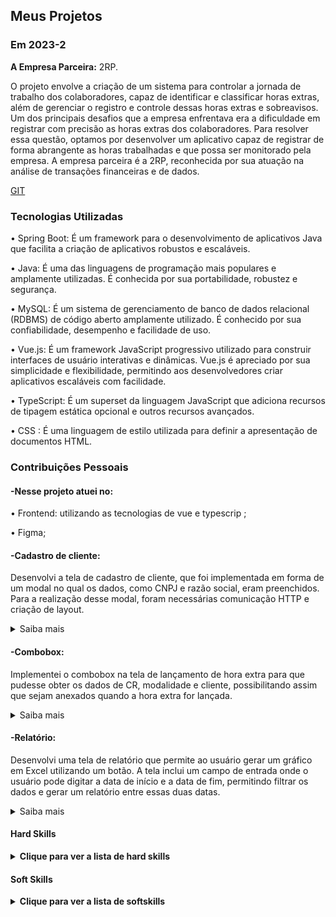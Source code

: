 ## Meus Projetos

### Em 2023-2
**A Empresa Parceira:**  2RP.

O projeto envolve a criação de um sistema para controlar a jornada de trabalho dos colaboradores, capaz de identificar e classificar horas extras, além de gerenciar o registro e controle dessas horas extras e sobreavisos. Um dos principais desafios que a empresa enfrentava era a dificuldade em registrar com precisão as horas extras dos colaboradores. Para resolver essa questão, optamos por desenvolver um aplicativo capaz de registrar de forma abrangente as horas trabalhadas e que possa ser monitorado pela empresa.
A empresa parceira é a 2RP, reconhecida por sua atuação na análise de transações financeiras e de dados.


[GIT](https://github.com/api-3sem-pixel-api/api)

### Tecnologias Utilizadas

•	Spring Boot: É um framework para o desenvolvimento de aplicativos Java que facilita a criação de aplicativos robustos e escaláveis.

•	Java: É uma das linguagens de programação mais populares e amplamente utilizadas. É conhecida por sua portabilidade, robustez e segurança.

•	MySQL: É um sistema de gerenciamento de banco de dados relacional (RDBMS) de código aberto amplamente utilizado. É conhecido por sua confiabilidade, desempenho e facilidade de uso.

•	Vue.js: É um framework JavaScript progressivo utilizado para construir interfaces de usuário interativas e dinâmicas. Vue.js é apreciado por sua simplicidade e flexibilidade, permitindo aos desenvolvedores criar aplicativos escaláveis com facilidade.

•	TypeScript: É um superset da linguagem JavaScript que adiciona recursos de tipagem estática opcional e outros recursos avançados.

•	CSS : É uma linguagem de estilo utilizada para definir a apresentação de documentos HTML.


### Contribuições Pessoais

#### -Nesse projeto atuei no:

•	Frontend: utilizando as tecnologias de vue e typescrip ;

•	Figma;


#### -Cadastro de cliente:

Desenvolvi a tela de cadastro de cliente, que foi implementada em forma de um modal no qual os dados, como CNPJ e razão social, eram preenchidos. Para a realização desse modal, foram necessárias comunicação HTTP e criação de layout.

<details>  
<summary> Saiba mais </summary>
  
![Captura de tela 2024-05-13 212916](https://github.com/lucianonps/bertoti/assets/102562662/16803d2b-1c4a-4ca1-a51a-a75a89b31e25)

A imagem acima refere-se a um modal para cadastrar clientes. Nele, preencheremos o CNPJ e a razão social para cadastrar a empresa no sistema.

##

```vuejs
save() {
            const createCliente = {
                razaoSocialCliente: this.nomeRs,
                cnpjCliente: this.siglaCnpj, 
                ativo:this.ativo,
                idCliente: 0
            }


            http.post('/cliente', createCliente)
                .then(_ => alert('Cliente salvo !!!'))
                .catch(_ => alert('Tente Novamente '))
                .finally(() => {
                    this.clear()


                });


        },
```
A função save() pertence à tela de cadastro de cliente e é responsável por salvar as informações de um novo cliente no sistema. Ela cria um objeto com os dados do cliente, incluindo razão social, CNPJ, estado ativo/inativo e um ID inicializado em zero. Em seguida, realiza uma requisição HTTP POST para o endpoint /cliente, enviando esse objeto. Se a requisição for bem-sucedida, um alerta confirma o salvamento do cliente; caso contrário, um alerta pede ao usuário para tentar novamente. Finalmente, a função limpa os campos do formulário.

</details>



#### -Combobox: 

Implementei o combobox na tela de lançamento de hora extra para que pudesse obter os dados de CR, modalidade e cliente, possibilitando assim que sejam anexados quando a hora extra for lançada.

<details>  
<summary> Saiba mais </summary>
  
![Captura de tela 2024-05-15 205239](https://github.com/lucianonps/bertoti/assets/102562662/84ef4a5c-5204-4987-a521-11c944cf0601)

A imagem acima refere-se à implementação de um combobox. Nele, selecionamos os dados de cliente, modalidade e CR, o que nos permite preencher os outros campos da tela e consequentemente, lançar a hora com exatidão.

##
```vuejs

ComboboxModalidade() {
    http.get("/modalidade")
      .then(response => {
        this.listmodal = response.data
      })

  }

```
A função ComboboxModalidade(),ComboboxCr() e ComboboxCliente() faz parte da tela de lançamento de horas extras e é responsável por preencher um combobox (caixa de seleção) com dados específicos de acordo com o usuário autenticado.
Essa função é crucial para a tela de lançamento de horas extras, pois garante que o combobox seja populado com opções relevantes e personalizadas para o usuário atual. Ao fazer isso, facilita a seleção de critérios ou categorias específicas necessárias para o lançamento correto das horas extras.

  
</details>


#### -Relatório: 

Desenvolvi uma tela de relatório que permite ao usuário gerar um gráfico em Excel utilizando um botão. A tela inclui um campo de entrada onde o usuário pode digitar a data de início e a data de fim, permitindo filtrar os dados e gerar um relatório entre essas duas datas.


<details>
<summary> Saiba mais </summary>
  
![Captura de tela 2024-05-26 175302](https://github.com/lucianonps/bertoti/assets/102562662/1820b42b-c7f7-4281-b614-d718c1b17873)

A imagem acima refere-se à tela de relatório, onde é gerado um arquivo sobre as horas extras dos colaboradores. Nesta tela, o usuário pode inserir uma data de início e uma data de fim para filtrar os dados, permitindo a geração de um relatório detalhado entre essas duas datas. 

##

```vuejs
async gerar() {

    try {
    const response = await http.get('/relatorio',{responseType:'arraybuffer', params:this.relatorio});
    var blob = new Blob([response.data]);
    var link = document.createElement('a');
    link.href = URL.createObjectURL(blob);
    link.download ='extrato_horas.xls';
    link.click()

    
  } catch (error) {
    console.error('Erro na solicitação de relatório:', error);
    alert('Erro ao gerar relatório. Tente novamente.');
  }
}
```
A função async gerar() é responsável por gerar e baixar um relatório de horas extras dos colaboradores no formato Excel. Ela faz parte da funcionalidade da tela de relatório mencionada anteriormente, onde os usuários podem filtrar dados por data de início e fim para gerar um relatório detalhado.

##

  
</details>

#### Hard Skills
<details>
  <summary><b>Clique para ver a lista de hard skills</b></summary>
  <br>
  <table align="center">
    <tr>
      <th width="300px">Tecnologia/Metodologia</th>
      <th width="300px">Classificação</th>
    </tr>
    <tr>
      <td>VUE</td>
      <td>★★★★★★★★☆☆</td>
    </tr>
    <tr>
      <td>HTML/CSS</td>
      <td>★★★★★★★★☆☆</td>
    </tr>
    <tr>
      <td>SQL</td>
      <td>★★★★★☆☆☆☆☆</td>
    </tr>
    <tr>
      <td>MYSQL</td>
      <td>★★★★★★★☆☆☆</td>
    </tr>
    <tr>
      <td>REST</td>
      <td>★★★★★★☆☆☆☆</td>
    </tr>
    <tr>
      <td>UX/UI design</td>
      <td>★★★★★★★★★☆</td>
    </tr>
  </table>
</details>

#### Soft Skills
<details>
  <summary><b>Clique para ver a lista de softskills</b></summary>
  <br>
  <table align="center">
    <tr>
      <th width="300px">Tecnologia/Metodologia</th>
      <th width="300px">Classificação</th>
    </tr>
    <tr>
      <td>Comunicação</td>
      <td>★★★★★★★☆☆☆</td>
    </tr>
    <tr>
      <td>Responsabilidade</td>
      <td>★★★★★★★★★☆</td>
    </tr>
    <tr>
      <td>Trabalho em Equipe</td>
      <td>★★★★★★★☆☆☆</td>
    </tr>
    <tr>
      <td>Resolução de Problemas</td>
      <td>★★★★★★★☆☆☆</td>
    </tr>
    
  </table>
</details>